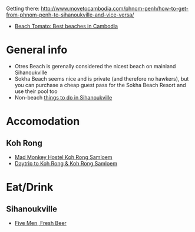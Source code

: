 Getting there: http://www.movetocambodia.com/phnom-penh/how-to-get-from-phnom-penh-to-sihanoukville-and-vice-versa/

- [Beach Tomato: Best beaches in Cambodia](http://www.beachtomato.com/travel/destinations/best-beaches-in-cambodia/#.VdXaY3gazSE)

# General info

- Otres Beach is gerenally considered the nicest beach on mainland Sihanoukville
- Sokha Beach seems nice and is private (and therefore no hawkers), but you can purchase a cheap guest pass for the Sokha Beach Resort and use their pool too
- Non-beach [things to do in Sihanoukville](http://www.movetocambodia.com/city-guides/sihanoukville/sihanoukville-activities/)

# Accomodation

## Koh Rong
- [Mad Monkey Hostel Koh Rong Samloem](http://madmonkeyhostels.com/mad-monkey-hostel-koh-rong-samloem/)
- [Daytrip to Koh Rong & Koh Rong Samloem](http://www.bordersofadventure.com/koh-rong-and-koh-rong-samloem-cambodias-paradise-islands/)

# Eat/Drink

## Sihanoukville

- [Five Men, Fresh Beer](http://www.movetocambodia.com/food/review-five-men-fresh-beer-sihanoukville/)
